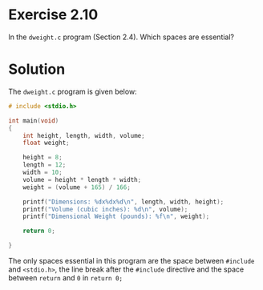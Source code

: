 # Exercise 2.10

ln the ```dweight.c``` program (Section 2.4). Which spaces are essential?

# Solution

The ```dweight.c``` program is given below: 

```c
# include <stdio.h>

int main(void)
{
    int height, length, width, volume;
    float weight;

    height = 8;
    length = 12;
    width = 10;
    volume = height * length * width;
    weight = (volume + 165) / 166;

    printf("Dimensions: %dx%dx%d\n", length, width, height);
    printf("Volume (cubic inches): %d\n", volume);
    printf("Dimensional Weight (pounds): %f\n", weight);

    return 0; 

}

```

The only spaces essential in this program are the space between ```#include``` and ```<stdio.h>```, the line break after the ```#include``` directive and the space between ```return``` and ```0``` in ```return 0;```
